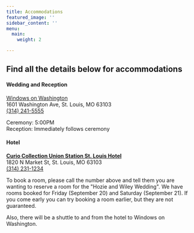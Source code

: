```yaml
---
title: Accommodations
featured_image: ''
sidebar_content: ''
menu:
  main:
    weight: 2

---
```

## Find all the details below for accommodations

#### Wedding and Reception

[Windows on Washington](https://wowbanquets.com/)  
1601 Washington Ave, St. Louis, MO 63103  
[(314) 241-5555](tel:3142415555)

Ceremony: 5:00PM  
Reception: Immediately follows ceremony

#### Hotel

[**Curio Collection Union Station St. Louis Hotel**](https://curiocollection3.hilton.com/en/hotels/missouri/st-louis-union-station-hotel-curio-collection-by-hilton-STLCUQQ/index.html)  
1820 N Market St, St. Louis, MO 63103  
[(](tel:3142311234 "Call via Hangouts")[314) 231-1234](tel:3142311234 "Call")

To book a room, please call the number above and tell them you are wanting to reserve a room for the "Hozie and Wiley Wedding". We have rooms booked for Friday (September 20) and Saturday (September 21). If you come early you can try booking a room earlier, but they are not guaranteed. 

Also, there will be a shuttle to and from the hotel to Windows on Washington.